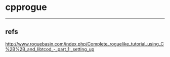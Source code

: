 # cpprogue

---

## refs

<http://www.roguebasin.com/index.php/Complete_roguelike_tutorial_using_C%2B%2B_and_libtcod_-_part_1:_setting_up>
